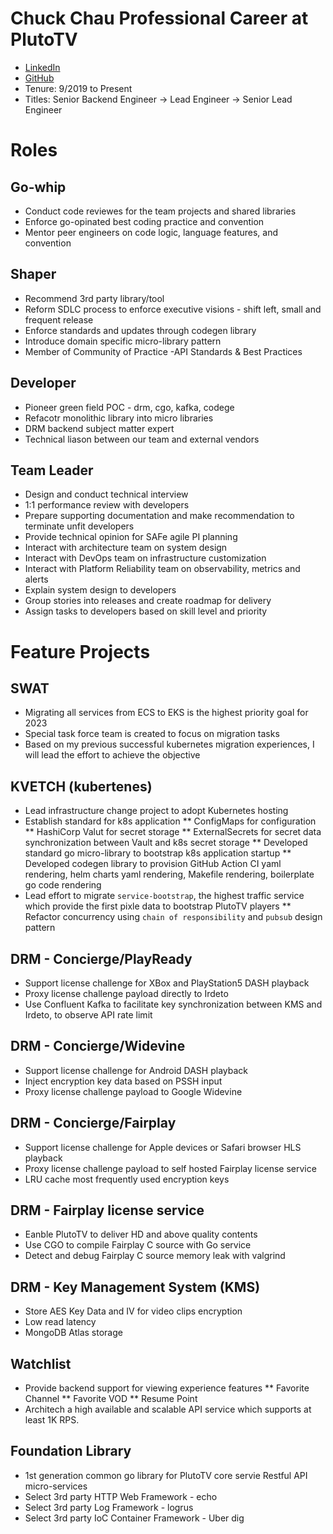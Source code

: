 # Chuck Chau Professional Career at PlutoTV
* [LinkedIn](https://www.linkedin.com/in/cchau2/)
* [GitHub](https://github.com/volkstrader)
* Tenure: 9/2019 to Present
* Titles: Senior Backend Engineer -> Lead Engineer -> Senior Lead Engineer

# Roles

## Go-whip
* Conduct code reviewes for the team projects and shared libraries
* Enforce go-opinated best coding practice and convention
* Mentor peer engineers on code logic, language features, and convention

## Shaper
* Recommend 3rd party library/tool
* Reform SDLC process to enforce executive visions - shift left, small and frequent release
* Enforce standards and updates through codegen library
* Introduce domain specific micro-library pattern
* Member of Community of Practice -API Standards & Best Practices

## Developer
* Pioneer green field POC - drm, cgo, kafka, codege
* Refacotr monolithic library into micro libraries
* DRM backend subject matter expert 
* Technical liason between our team and external vendors

## Team Leader
* Design and conduct technical interview
* 1:1 performance review with developers
* Prepare supporting documentation and make recommendation to terminate unfit developers 
* Provide technical opinion for SAFe agile PI planning
* Interact with architecture team on system design
* Interact with DevOps team on infrastructure customization
* Interact with Platform Reliability team on observability, metrics and alerts
* Explain system design to developers
* Group stories into releases and create roadmap for delivery
* Assign tasks to developers based on skill level and priority

# Feature Projects

## SWAT
* Migrating all services from ECS to EKS is the highest priority goal for 2023
* Special task force team is created to focus on migration tasks
* Based on my previous successful kubernetes migration experiences, I will lead the effort to achieve the objective

## KVETCH (kubertenes)
* Lead infrastructure change project to adopt Kubernetes hosting
* Establish standard for k8s application
** ConfigMaps for configuration
** HashiCorp Valut for secret storage
** ExternalSecrets for secret data synchronization between Vault and k8s secret storage
** Developed standard go micro-library to bootstrap k8s application startup
** Developed codegen library to provision GitHub Action CI yaml rendering, helm charts yaml rendering, Makefile rendering, boilerplate go code rendering 
* Lead effort to migrate `service-bootstrap`, the highest traffic service which provide the first pixle data to bootstrap PlutoTV players
** Refactor concurrency using `chain of responsibility` and `pubsub` design pattern 

## DRM - Concierge/PlayReady
* Support license challenge for XBox and PlayStation5 DASH playback
* Proxy license challenge payload directly to Irdeto
* Use Confluent Kafka to facilitate key synchronization between KMS and Irdeto, to observe API rate limit 

## DRM - Concierge/Widevine
* Support license challenge for Android DASH playback
* Inject encryption key data based on PSSH input
* Proxy license challenge payload to Google Widevine

## DRM - Concierge/Fairplay
* Support license challenge for Apple devices or Safari browser HLS playback
* Proxy license challenge payload to self hosted Fairplay license service
* LRU cache most frequently used encryption keys

## DRM - Fairplay license service
* Eanble PlutoTV to deliver HD and above quality contents 
* Use CGO to compile Fairplay C source with Go service
* Detect and debug Fairplay C source memory leak with valgrind

## DRM - Key Management System (KMS)
* Store AES Key Data and IV for video clips encryption
* Low read latency
* MongoDB Atlas storage

## Watchlist
* Provide backend support for viewing experience features
** Favorite Channel
** Favorite VOD
** Resume Point
* Architech a high available and scalable API service which supports at least 1K RPS. 

## Foundation Library
* 1st generation common go library for PlutoTV core servie Restful API micro-services
* Select 3rd party HTTP Web Framework - echo 
* Select 3rd party Log Framework - logrus
* Select 3rd party IoC Container Framework - Uber dig
 
